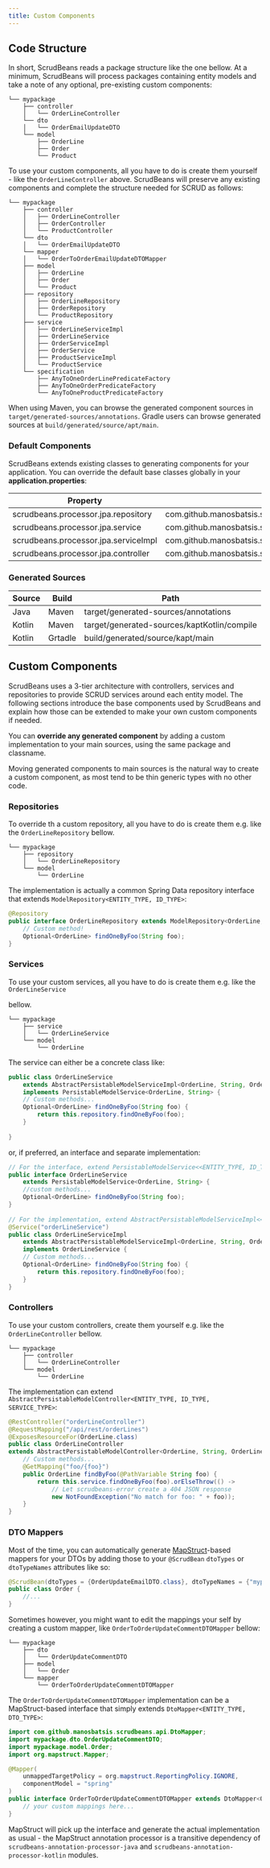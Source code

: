 ```yaml
---
title: Custom Components
---
```


## Code Structure

In short, ScrudBeans reads a package structure like the one bellow. 
At a minimum, ScrudBeans will process packages containing entity models and 
take a note of any optional, pre-existing custom components:

```
└── mypackage
    ├── controller
    │   └── OrderLineController
    └── dto
    │   └── OrderEmailUpdateDTO
    └── model
        ├── OrderLine
        ├── Order
        └── Product
```

To use your custom components, all you have to do is create them yourself - like the `OrderLineController` 
above. ScrudBeans will preserve any existing components and complete the structure needed for SCRUD as follows: 

```
└── mypackage
    ├── controller
    │   ├── OrderLineController
    │   ├── OrderController
    │   └── ProductController
    └── dto
    │   └── OrderEmailUpdateDTO
    └── mapper
    │   └── OrderToOrderEmailUpdateDTOMapper
    ├── model
    │   ├── OrderLine
    │   ├── Order
    │   └── Product
    ├── repository
    │   ├── OrderLineRepository
    │   ├── OrderRepository
    │   └── ProductRepository
    ├── service
    │   ├── OrderLineServiceImpl
    │   ├── OrderLineService
    │   ├── OrderServiceImpl
    │   ├── OrderService
    │   ├── ProductServiceImpl
    │   └── ProductService
    └── specification
        ├── AnyToOneOrderLinePredicateFactory
        ├── AnyToOneOrderPredicateFactory
        └── AnyToOneProductPredicateFactory
```

When using Maven, you can browse the generated component sources in `target/generated-sources/annotations`.
Gradle users can browse generated sources at `build/generated/source/apt/main`.

### Default Components

ScrudBeans extends existing classes to generating components for your application. You can override 
the default base classes globally in your __application.properties__:

| Property                             	| Default Value                                                                       	|
|--------------------------------------	|-------------------------------------------------------------------------------------	|
| scrudbeans.processor.jpa.repository  	| com.github.manosbatsis.scrudbeans.common.repository.ModelRepository                 	|
| scrudbeans.processor.jpa.service     	| com.github.manosbatsis.scrudbeans.common.service.PersistableModelService            	|
| scrudbeans.processor.jpa.serviceImpl 	| com.github.manosbatsis.scrudbeans.jpa.service.AbstractPersistableModelServiceImpl   	|
| scrudbeans.processor.jpa.controller  	| com.github.manosbatsis.scrudbeans.jpa.controller.AbstractPersistableModelController 	|

### Generated Sources 

| Source   	| Build   	| Path                                        	|
|--------	|---------	|---------------------------------------------	|
| Java   	| Maven   	| target/generated-sources/annotations        	|
| Kotlin 	| Maven   	| target/generated-sources/kaptKotlin/compile 	|
| Kotlin 	| Grtadle 	| build/generated/source/kapt/main            	|

## Custom Components

ScrudBeans uses a 3-tier architecture with controllers, services and repositories to provide SCRUD services 
around each entity model. The following sections introduce the base components used by ScrudBeans and 
explain how those can be extended to make your own custom components if needed.

You can __override any generated component__ by adding a custom implementation to your main sources, 
using the same package and classname. 

Moving generated components to main sources is the natural way to create a custom component, 
as most tend to be thin generic types with no other code. 

### Repositories

To override th a custom repository, all you have to do is create them e.g. like the `OrderLineRepository` bellow.

```
└── mypackage
    ├── repository
    │   └── OrderLineRepository
    └── model
        └── OrderLine
```

The implementation is actually a common Spring Data repository interface that extends 
`ModelRepository<ENTITY_TYPE, ID_TYPE>`:

```java
@Repository
public interface OrderLineRepository extends ModelRepository<OrderLine, String> {
	// Custom method!
    Optional<OrderLine> findOneByFoo(String foo);
}

```

### Services

To use your custom services, all you have to do is create them e.g. like the `OrderLineService` 

bellow.

```
└── mypackage
    ├── service
    │   └── OrderLineService
    └── model
        └── OrderLine
```

The service can either be a concrete class like: 

```java
public class OrderLineService  
	extends AbstractPersistableModelServiceImpl<OrderLine, String, OrderLineRepository>
	implements PersistableModelService<OrderLine, String> {
	// Custom methods...	
	Optional<OrderLine> findOneByFoo(String foo) {
		return this.repository.findOneByFoo(foo);
	}
	
}
```

or, if preferred, an interface and separate implementation:

```java
// For the interface, extend PersistableModelService<<ENTITY_TYPE, ID_TYPE>>
public interface OrderLineService 
	extends PersistableModelService<OrderLine, String> {
	//custom methods...	
	Optional<OrderLine> findOneByFoo(String foo);
}
	
// For the implementation, extend AbstractPersistableModelServiceImpl<<ENTITY_TYPE, ID_TYPE, REPO_TYPE>>
@Service("orderLineService")
public class OrderLineServiceImpl 
	extends AbstractPersistableModelServiceImpl<OrderLine, String, OrderLineRepository> 
	implements OrderLineService {
	// Custom methods...
	Optional<OrderLine> findOneByFoo(String foo) {
		return this.repository.findOneByFoo(foo);
	}
}
```

### Controllers

To use your custom controllers, create them yourself e.g. like the `OrderLineController` 
bellow.

```
└── mypackage
    ├── controller
    │   └── OrderLineController
    └── model
        └── OrderLine
```

The implementation can extend  
`AbstractPersistableModelController<ENTITY_TYPE, ID_TYPE, SERVICE_TYPE>`:

```java
@RestController("orderLineController")
@RequestMapping("/api/rest/orderLines")
@ExposesResourceFor(OrderLine.class)
public class OrderLineController 
extends AbstractPersistableModelController<OrderLine, String, OrderLineService> {
	// Custom methods...
	@GetMapping("foo/{foo}")
	public OrderLine findByFoo(@PathVariable String foo) {
		return this.service.findOneByFoo(foo).orElseThrow(() ->
			// Let scrudbeans-error create a 404 JSON response
			new NotFoundException("No match for foo: " + foo));
	}
}
```

### DTO Mappers

Most of the time, you can automatically generate [MapStruct](http://mapstruct.org/)-based mappers for your DTOs by 
adding those to your `@ScrudBean` `dtoTypes` or `dtoTypeNames` attributes like so:

```java
@ScrudBean(dtoTypes = {OrderUpdateEmailDTO.class}, dtoTypeNames = {"mypackage.dto.OrderUpdateCommentDTO"})
public class Order {
	//...
}
```

Sometimes however, you might want to edit the mappings your self by creating a custom mapper, 
like `OrderToOrderUpdateCommentDTOMapper` bellow:

```
└── mypackage
    ├── dto
    │   └── OrderUpdateCommentDTO
    ├── model
    │   └── Order
    └── mapper
        └── OrderToOrderUpdateCommentDTOMapper
```

The `OrderToOrderUpdateCommentDTOMapper` implementation can be a MapStruct-based interface that simply extends 
`DtoMapper<ENTITY_TYPE, DTO_TYPE>`:

```java
import com.github.manosbatsis.scrudbeans.api.DtoMapper;
import mypackage.dto.OrderUpdateCommentDTO;
import mypackage.model.Order;
import org.mapstruct.Mapper;

@Mapper(
    unmappedTargetPolicy = org.mapstruct.ReportingPolicy.IGNORE,
    componentModel = "spring"
)
public interface OrderToOrderUpdateCommentDTOMapper extends DtoMapper<Order, OrderUpdateCommentDTO> {
	// your custom mappings here...
}
```

MapStruct will pick up the interface and generate the actual implementation as usual - the MapStruct annotation 
processor is a transitive dependency of `scrudbeans-annotation-processor-java` 
and `scrudbeans-annotation-processor-kotlin` modules.

